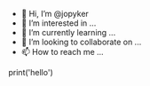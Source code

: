 - 👋 Hi, I’m @jopyker
- 👀 I’m interested in ...
- 🌱 I’m currently learning ...
- 💞️ I’m looking to collaborate on ...
- 📫 How to reach me ...

<!---
jopyker/jopyker is a ✨ special ✨ repository because its `README.md` (this file) appears on your GitHub profile.
You can click the Preview link to take a look at your changes.
--->print('hello')

